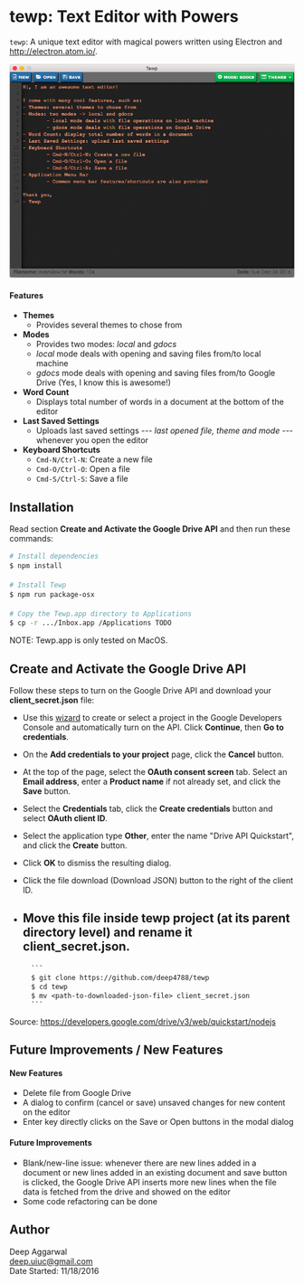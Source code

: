 # tewp: Text Editor with Powers

`tewp`: A unique text editor with magical powers written using Electron and <http://electron.atom.io/>.

![screenshot](resources/images//appImage.png)

#### Features
- **Themes**
    - Provides several themes to chose from
- **Modes**
    - Provides two modes: *local* and *gdocs*
    - *local* mode deals with opening and saving files from/to local machine
    - *gdocs* mode deals with opening and saving files from/to Google Drive (Yes, I know this is awesome!)
- **Word Count**
    - Displays total number of words in a document at the bottom of the editor
- **Last Saved Settings**
    - Uploads last saved settings --- *last opened file, theme and mode* --- whenever you open the editor
- **Keyboard Shortcuts**
    - `Cmd-N/Ctrl-N`: Create a new file
    - `Cmd-O/Ctrl-O`: Open a file
    - `Cmd-S/Ctrl-S`: Save a file

Installation
------------
Read section **Create and Activate the Google Drive API** and then run these commands:

```sh
# Install dependencies
$ npm install

# Install Tewp
$ npm run package-osx

# Copy the Tewp.app directory to Applications
$ cp -r .../Inbox.app /Applications TODO
```

NOTE: Tewp.app is only tested on MacOS.

Create and Activate the Google Drive API
----------------------------------------

Follow these steps to turn on the Google Drive API and download your **client_secret.json** file:

- Use this [wizard](https://console.developers.google.com/flows/enableapi?apiid=drive) to create or select a project in the Google Developers Console and automatically turn on the API. Click **Continue**, then **Go to credentials**.
- On the **Add credentials to your project** page, click the **Cancel** button.
- At the top of the page, select the **OAuth consent screen** tab. Select an **Email address**, enter a **Product name** if not already set, and click the **Save** button.
- Select the **Credentials** tab, click the **Create credentials** button and select **OAuth client ID**.
- Select the application type **Other**, enter the name "Drive API Quickstart", and click the **Create** button.
- Click **OK** to dismiss the resulting dialog.
- Click the file download (Download JSON) button to the right of the client ID.
- Move this file inside **tewp** project (at its parent directory level) and rename it **client_secret.json**.
    -  

        ```
        $ git clone https://github.com/deep4788/tewp
        $ cd tewp
        $ mv <path-to-downloaded-json-file> client_secret.json
        ```

Source: <https://developers.google.com/drive/v3/web/quickstart/nodejs>

Future Improvements / New Features
----------------------------------
#### New Features
- Delete file from Google Drive
- A dialog to confirm (cancel or save) unsaved changes for new content on the editor
- Enter key directly clicks on the Save or Open buttons in the modal dialog

#### Future Improvements
- Blank/new-line issue: whenever there are new lines added in a document or new lines added in an existing document and save button is clicked, the Google Drive API inserts more new lines when the file data is fetched from the drive and showed on the editor
- Some code refactoring can be done

Author
------
Deep Aggarwal  
deep.uiuc@gmail.com  
Date Started: 11/18/2016  
